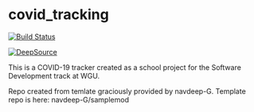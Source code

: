 # covid_tracking

[![Build Status](https://travis-ci.com/clcaldwell/covid_tracking.svg?branch=master)](https://travis-ci.com/clcaldwell/covid_tracking)

[![DeepSource](https://static.deepsource.io/deepsource-badge-light-mini.svg)](https://deepsource.io/gh/clcaldwell/covid_tracking/?ref=repository-badge)

This is a COVID-19 tracker created as a school project for the Software Development track at WGU.

Repo created from temlate graciously provided by navdeep-G. Template repo is here: navdeep-G/samplemod
